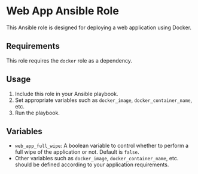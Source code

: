 # Web App Ansible Role

This Ansible role is designed for deploying a web application using Docker.

## Requirements

This role requires the `docker` role as a dependency.

## Usage

1. Include this role in your Ansible playbook.
2. Set appropriate variables such as `docker_image`, `docker_container_name`, etc.
3. Run the playbook.

## Variables

- `web_app_full_wipe`: A boolean variable to control whether to perform a full wipe of the application or not. Default is `false`.
- Other variables such as `docker_image`, `docker_container_name`, etc. should be defined according to your application requirements.
